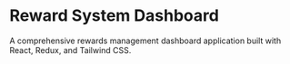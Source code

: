 # Reward System Dashboard

A comprehensive rewards management dashboard application built with React, Redux, and Tailwind CSS.